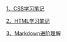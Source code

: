 [1、CSS学习笔记](https://githubfast.com/antidote-for-world/Tasks/blob/3f2ef3ac54a4ed8640368e5c4bb93807985a6c11/%E9%98%B6%E6%AE%B53%E7%AC%94%E8%AE%B0/CSS%E5%AD%A6%E4%B9%A0%E7%AC%94%E8%AE%B0.md)

[2、HTML学习笔记](https://githubfast.com/antidote-for-world/Tasks/blob/b96ce3556eaa11661e7f52288ffb3d5c4a14db27/%E9%98%B6%E6%AE%B53%E7%AC%94%E8%AE%B0/HTML%E5%AD%A6%E4%B9%A0%E7%AC%94%E8%AE%B0.md)

[3、Markdown进阶理解](https://githubfast.com/antidote-for-world/Tasks/blob/e1feb49df42f6c44c5175ac43a33c3504bb08649/%E9%98%B6%E6%AE%B53%E7%AC%94%E8%AE%B0/Markdown%E8%BF%9B%E9%98%B6%E7%90%86%E8%A7%A3.md)
